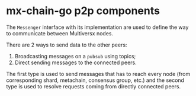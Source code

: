 # mx-chain-go p2p components

The `Messenger` interface with its implementation are 
used to define the way to communicate between Multiversx nodes. 

There are 2 ways to send data to the other peers:
1. Broadcasting messages on a `pubsub` using topics;
2. Direct sending messages to the connected peers.

The first type is used to send messages that has to reach every node 
(from corresponding shard, metachain, consensus group, etc.) and the second type is
used to resolve requests coming from directly connected peers. 
